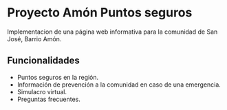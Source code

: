 # Proyecto Amón Puntos seguros

Implementacion de una página web informativa para la comunidad de San José, Barrio Amón.

## Funcionalidades

- Puntos seguros en la región.
- Información de prevención a la comunidad en caso de una emergencia.
- Simulacro virtual.
- Preguntas frecuentes.